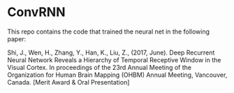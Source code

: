 # ConvRNN

This repo contains the code that trained the neural net in the following paper:

  Shi, J., Wen, H., Zhang, Y., Han, K., Liu, Z., (2017, June). Deep Recurrent Neural Network Reveals a Hierarchy of Temporal Receptive Window in the Visual Cortex. In proceedings of the 23rd Annual Meeting of the Organization for Human Brain Mapping (OHBM) Annual Meeting, Vancouver, Canada. [Merit Award & Oral Presentation]
